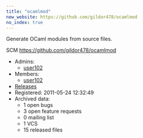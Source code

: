 ```yaml
---
title: "ocamlmod"
new_website: https://github.com/gildor478/ocamlmod
no_index: true
---
```


Generate OCaml modules from source files.

SCM https://github.com/gildor478/ocamlmod


* Admins:
  * [user102](/users/user102)
* Members:
  * [user102](/users/user102)
* [Releases](https://download.ocamlcore.org/ocamlmod)
* Registered: 2011-05-24 12:32:49
* Archived data:
  * 1 open bugs
  * 3 open feature requests
  * 0 mailing list
  * 1 VCS
  * 15 released files
